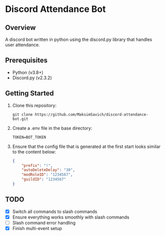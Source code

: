 # Discord Attendance Bot

## Overview

A discord bot written in python using the discord.py library that handles user attendance.

## Prerequisites

- Python (v3.8+)
- Discord.py (v2.3.2)

## Getting Started

1. Clone this repository:

   ```shell
   git clone https://github.com/MaksimSavich/discord-attendance-bot.git

2. Create a .env file in the base directory:
    ```env
    TOKEN=BOT_TOKEN
3. Ensure that the config file that is generated at the first start looks similar to the content below:
    ```json
    {
        "prefix": "!",
        "autoDeleteDelay": "30",
        "modRoleID": "1234567",
        "guildID": "1234567"
    }

## TODO
- [x] Switch all commands to slash commands
- [X] Ensure everything works smoothly with slash commands
- [ ] Slash command error handling
- [X] Finish multi-event setup